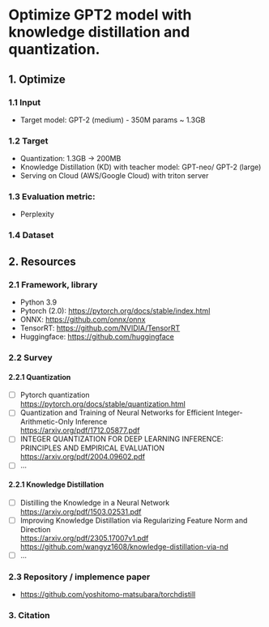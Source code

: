 # Optimize GPT2 model with knowledge distillation and quantization.

## 1. Optimize
### 1.1 Input 
- Target model: GPT-2 (medium) - 350M params ~ 1.3GB 
### 1.2 Target
- Quantization: 1.3GB -> 200MB
- Knowledge Distillation (KD) with teacher model: GPT-neo/ GPT-2 (large)
- Serving on Cloud (AWS/Google Cloud) with triton server
### 1.3 Evaluation metric:
- Perplexity

### 1.4 Dataset

## 2. Resources
### 2.1 Framework, library
- Python 3.9
- Pytorch (2.0): https://pytorch.org/docs/stable/index.html
- ONNX: https://github.com/onnx/onnx
- TensorRT: https://github.com/NVIDIA/TensorRT
- Huggingface: https://github.com/huggingface

### 2.2 Survey
#### 2.2.1 Quantization
  - [ ] Pytorch quantization \
        https://pytorch.org/docs/stable/quantization.html
  - [ ] Quantization and Training of Neural Networks for Efficient Integer-Arithmetic-Only Inference \
        https://arxiv.org/pdf/1712.05877.pdf
  - [ ] INTEGER QUANTIZATION FOR DEEP LEARNING INFERENCE: PRINCIPLES AND EMPIRICAL EVALUATION \
        https://arxiv.org/pdf/2004.09602.pdf
  - [ ] ...

#### 2.2.1 Knowledge Distillation
  - [ ] Distilling the Knowledge in a Neural Network \
        https://arxiv.org/pdf/1503.02531.pdf
  - [ ] Improving Knowledge Distillation via Regularizing Feature Norm and Direction \
        https://arxiv.org/pdf/2305.17007v1.pdf \
        https://github.com/wangyz1608/knowledge-distillation-via-nd
  - [ ] ...

### 2.3 Repository / implemence paper
- https://github.com/yoshitomo-matsubara/torchdistill

### 3. Citation
